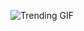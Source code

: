
<!-- GIF_SECTION -->
![Trending GIF](https://media3.giphy.com/media/v1.Y2lkPThiYjIxNzcya2UwOGZvZHlydGVhZHg1c3h1NmVwemg4N2NzMmNwbnUwajgwNGV5eCZlcD12MV9naWZzX3NlYXJjaCZjdD1n/3ohzdYt5HYinIx13ji/giphy.gif)
<!-- END_GIF_SECTION -->
